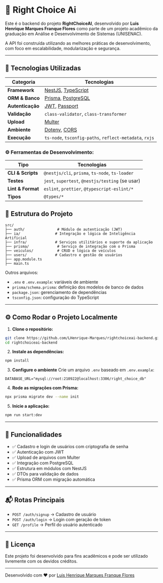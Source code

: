 # 🚗 Right Choice Ai

Este é o backend do projeto **RightChoiceAI**, desenvolvido por **Luis Henrique Marques Franque Flores** como parte de um projeto acadêmico da graduação em Análise e Desenvolvimento de Sistemas (UNISENAC).

A API foi construída utilizando as melhores práticas de desenvolvimento, com foco em escalabilidade, modularização e segurança.

---

## 🧰 Tecnologias Utilizadas
| Categoria        | Tecnologias                                                                                |
| ---------------- | ------------------------------------------------------------------------------------------ |
| **Framework**    | [NestJS](https://nestjs.com/), [TypeScript](https://www.typescriptlang.org/)               |
| **ORM & Banco**  | [Prisma](https://www.prisma.io/), [PostgreSQL](https://www.postgresql.org/)                |
| **Autenticação** | [JWT](https://jwt.io/), [Passport](http://www.passportjs.org/)                             |
| **Validação**    | `class-validator`, `class-transformer`                                                     |
| **Upload**       | [Multer](https://github.com/expressjs/multer)                                              |
| **Ambiente**     | [Dotenv](https://www.npmjs.com/package/dotenv), [CORS](https://www.npmjs.com/package/cors) |
| **Execução**     | `ts-node`, `tsconfig-paths`, `reflect-metadata`, `rxjs`                                    |

### ⚙️ Ferramentas de Desenvolvimento:
| Tipo              | Tecnologias                                      |
| ----------------- | ------------------------------------------------ |
| **CLI & Scripts** | `@nestjs/cli`, `prisma`, `ts-node`, `ts-loader`  |
| **Testes**        | `jest`, `supertest`, `@nestjs/testing` (se usar) |
| **Lint & Format** | `eslint`, `prettier`, `@typescript-eslint/*`     |
| **Tipos**         | `@types/*`                                       |


## 📁 Estrutura do Projeto

```
src/
├── auth/               # Módulo de autenticação (JWT)
├── ia/                # Integração e lógica de Inteligência Artificial
├── infra/             # Serviços utilitários e suporte da aplicação
├── prisma/             # Serviço de integração com o Prisma
├── veiculos/           # CRUD e lógica de veículos
├── users/             # Cadastro e gestão de usuários
├── app.module.ts
├── main.ts
```

Outros arquivos:
- `.env` e `.env.example`: variáveis de ambiente
- `prisma/schema.prisma`: definição dos modelos de banco de dados
- `package.json`: gerenciamento de dependências
- `tsconfig.json`: configuração do TypeScript

---

## ⚙️ Como Rodar o Projeto Localmente

1. **Clone o repositório:**
```bash
git clone https://github.com/LHenrique-Marques/rightchoiceai-backend.git
cd rightchoiceai-backend
```

2. **Instale as dependências:**
```bash
npm install
```

3. **Configure o ambiente**
Crie um arquivo `.env` baseado em `.env.example`:

```
DATABASE_URL="mysql://root:210922@localhost:3306/right_choice_db"
```

4. **Rode as migrações com Prisma:**
```bash
npx prisma migrate dev --name init
```

5. **Inicie a aplicação:**
```bash
npm run start:dev
```

---

## 🔐 Funcionalidades

- ✅ Cadastro e login de usuários com criptografia de senha
- ✅ Autenticação com JWT
- ✅ Upload de arquivos com Multer
- ✅ Integração com PostgreSQL
- ✅ Estrutura em módulos com NestJS
- ✅ DTOs para validação de dados
- ✅ Prisma ORM com migração automática

---

## 📬 Rotas Principais

- `POST /auth/signup` → Cadastro de usuário
- `POST /auth/login` → Login com geração de token
- `GET /profile` → Perfil do usuário autenticado

---

## 📄 Licença

Este projeto foi desenvolvido para fins acadêmicos e pode ser utilizado livremente com os devidos créditos.

---

Desenvolvido com ❤️ por [Luis Henrique Marques Franque Flores](https://www.linkedin.com/in/luis-henrique-marques-franque-flores-508ba126b/)
